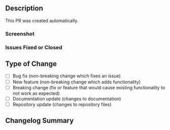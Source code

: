 ## Description
<!--- Please include a summary of the changes. --->
This PR was created automatically.


### Screenshot
<!--- Include screenshots if the changes are UI-related. --->


### Issues Fixed or Closed
<!--- Close issue example: `- Closes #1` --->
<!--- Fix bug issue example: `- Fixes #2` --->
<!--- Resolve issue example: `- Resolves #3` --->


## Type of Change
- [ ] Bug fix (non-breaking change which fixes an issue)
- [ ] New feature (non-breaking change which adds functionality)
- [ ] Breaking change (fix or feature that would cause existing functionality to not work as expected)
- [ ] Documentation update (changes to documentation)
- [ ] Repository update (changes to repository files)

## Changelog Summary
<!--- Summarize all the changes in a bulleted list. --->

